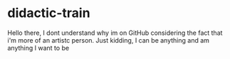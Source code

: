 # didactic-train
Hello there,
I dont understand why im on GitHub considering the fact that i'm more of an artistc person.
Just kidding, I can be anything and am anything I want to be
